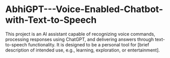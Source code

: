 # AbhiGPT---Voice-Enabled-Chatbot-with-Text-to-Speech
This project is an AI assistant capable of recognizing voice commands, processing responses using ChatGPT, and delivering answers through text-to-speech functionality. It is designed to be a personal tool for [brief description of intended use, e.g., learning, exploration, or entertainment].
